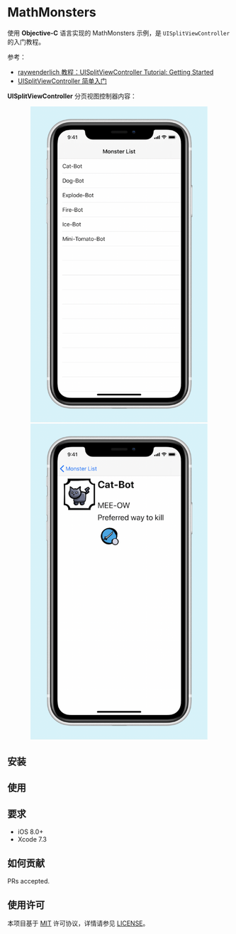 # MathMonsters

使用 **Objective-C** 语言实现的 MathMonsters 示例，是 `UISplitViewController` 的入门教程。

参考：
* [raywenderlich 教程：UISplitViewController Tutorial: Getting Started](https://www.raywenderlich.com/4613809-uisplitviewcontroller-tutorial-getting-started)
* [UISplitViewController 简单入门](https://juejin.im/post/5d82de966fb9a06b14181c43)


**UISplitViewController** 分页视图控制器内容：


<p align="center">
<img src="./screenshot/MasterViewController.PNG" alt="Title" width="400">
<img src="./screenshot/DetailViewController.PNG" alt="Title" width="400">
</p>



## 安装



## 使用



## 要求

- iOS 8.0+
- Xcode 7.3

## 如何贡献

PRs accepted.

## 使用许可

本项目基于 [MIT](https://opensource.org/licenses/MIT) 许可协议，详情请参见 [LICENSE](https://github.com/texturegroup/texture/blob/master/LICENSE)。


